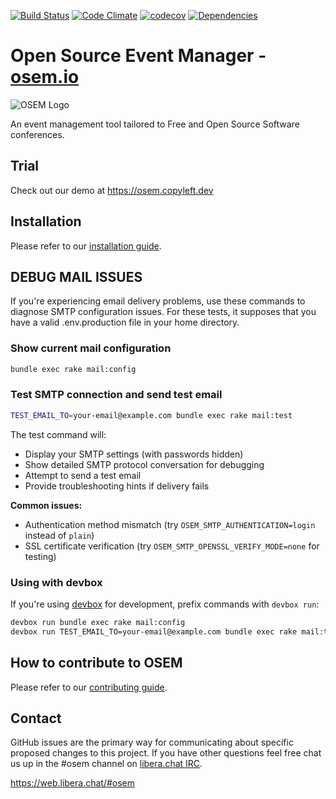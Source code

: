 [![Build Status](https://github.com/openSUSE/osem/actions/workflows/spec.yml/badge.svg?branch=master)](https://github.com/openSUSE/osem/actions)
[![Code Climate](https://codeclimate.com/github/openSUSE/osem.png)](https://codeclimate.com/github/openSUSE/osem)
[![codecov](https://codecov.io/gh/opensuse/osem/branch/master/graph/badge.svg)](https://codecov.io/gh/opensuse/osem)
[![Dependencies](https://badges.depfu.com/badges/8fcd630367d20f5b48d393774c00c5fd/overview.svg)](https://depfu.com/repos/openSUSE/osem)

# Open Source Event Manager - [osem.io](https://osem.io)
![OSEM Logo](doc/osem-logo.png)

An event management tool tailored to Free and Open Source Software conferences.

## Trial

Check out our demo at https://osem.copyleft.dev

## Installation
Please refer to our [installation guide](INSTALL.md).

## DEBUG MAIL ISSUES

If you're experiencing email delivery problems, use these commands to diagnose SMTP configuration issues.
For these tests, it supposes that you have a valid .env.production file in your home directory.

### Show current mail configuration
```bash
bundle exec rake mail:config
```

### Test SMTP connection and send test email
```bash
TEST_EMAIL_TO=your-email@example.com bundle exec rake mail:test
```

The test command will:
- Display your SMTP settings (with passwords hidden)
- Show detailed SMTP protocol conversation for debugging
- Attempt to send a test email
- Provide troubleshooting hints if delivery fails

**Common issues:**
- Authentication method mismatch (try `OSEM_SMTP_AUTHENTICATION=login` instead of `plain`)
- SSL certificate verification (try `OSEM_SMTP_OPENSSL_VERIFY_MODE=none` for testing)

### Using with devbox

If you're using [devbox](https://www.jetpack.io/devbox/docs/quickstart/) for development, prefix commands with `devbox run`:

```bash
devbox run bundle exec rake mail:config
devbox run TEST_EMAIL_TO=your-email@example.com bundle exec rake mail:test
```

## How to contribute to OSEM
Please refer to our [contributing guide](CONTRIBUTING.md).

## Contact
GitHub issues are the primary way for communicating about specific proposed changes to this project. If you have other questions feel free chat us up in the #osem channel on [libera.chat IRC](https://libera.chat).

https://web.libera.chat/#osem

